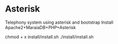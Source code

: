 # Asterisk
 Telephony system using asterisk and bootstrap
Install Apache2+MaraiaDB+PHP+Asterisk

chmod + x install/install.sh
./install/install.sh <password>
